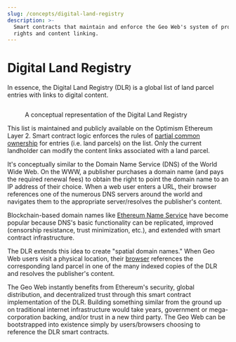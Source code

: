 ```yaml
---
slug: /concepts/digital-land-registry
description: >-
  Smart contracts that maintain and enforce the Geo Web's system of property
  rights and content linking.
---
```


# Digital Land Registry

In essence, the Digital Land Registry (DLR) is a global list of land parcel entries with links to digital content.

<figure><img src="/assets//Registry View.png" alt=""/><figcaption><p>A conceptual representation of the Digital Land Registry</p></figcaption></figure>

This list is maintained and publicly available on the Optimism Ethereum Layer 2. Smart contract logic enforces the rules of [partial common ownership](./partial-common-ownership) for entries (i.e. land parcels) on the list. Only the current landholder can modify the content links associated with a land parcel.

It's conceptually similar to the Domain Name Service (DNS) of the World Wide Web. On the WWW, a publisher purchases a domain name (and pays the required renewal fees) to obtain the right to point the domain name to an IP address of their choice. When a web user enters a URL, their browser references one of the numerous DNS servers around the world and navigates them to the appropriate server/resolves the publisher's content.

Blockchain-based domain names like [Ethereum Name Service](https://ens.domains/) have become popular because DNS's basic functionality can be replicated, improved (censorship resistance, trust minimization, etc.), and extended with smart contract infrastructure.

The DLR extends this idea to create "spatial domain names." When Geo Web users visit a physical location, their [browser](./spatial-browsing) references the corresponding land parcel in one of the many indexed copies of the DLR and resolves the publisher's content.

The Geo Web instantly benefits from Ethereum's security, global distribution, and decentralized trust through this smart contract implementation of the DLR. Building something similar from the ground up on traditional internet infrastructure would take years, government or mega-corporation backing, and/or trust in a new third party. The Geo Web can be bootstrapped into existence simply by users/browsers choosing to reference the DLR smart contracts.
